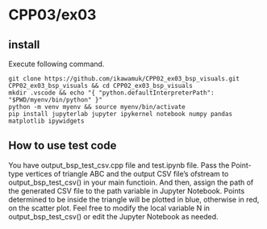 # CPP03/ex03

## install
Execute following command.
```
git clone https://github.com/ikawamuk/CPP02_ex03_bsp_visuals.git CPP02_ex03_bsp_visuals && cd CPP02_ex03_bsp_visuals
mkdir .vscode && echo "{ "python.defaultInterpreterPath": "$PWD/myenv/bin/python" }"
python -m venv myenv && source myenv/bin/activate
pip install jupyterlab jupyter ipykernel notebook numpy pandas matplotlib ipywidgets
```

## How to use test code
You have output_bsp_test_csv.cpp file and test.ipynb file.
Pass the Point-type vertices of triangle ABC and the output CSV file’s ofstream to output_bsp_test_csv() in your main functioin.
And then, assign the path of the generated CSV file to the path variable in Jupyter Notebook.
Points determined to be inside the triangle will be plotted in blue, otherwise in red, on the scatter plot.
Feel free to modify the local variable N in output_bsp_test_csv() or edit the Jupyter Notebook as needed.
